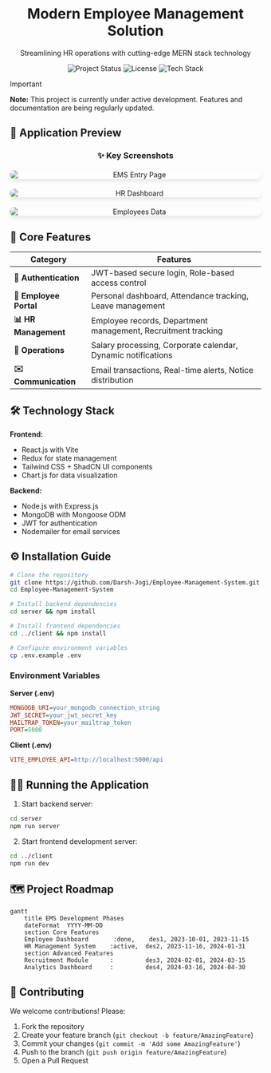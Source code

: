 

<div align="center">
  <h1>Modern Employee Management Solution</h1>
  <p>Streamlining HR operations with cutting-edge MERN stack technology</p>
  
  <p align="center">
    <img src="https://img.shields.io/badge/status-under%20development-yellow" alt="Project Status">
    <img src="https://img.shields.io/badge/license-MIT-blue" alt="License">
    <img src="https://img.shields.io/badge/stack-MERN-9cf" alt="Tech Stack">
  </p>
</div>

> [!IMPORTANT]
> **Note:** This project is currently under active development. Features and documentation are being regularly updated.

## 📸 Application Preview

<div align="center">
  <h3>✨ Key Screenshots</h3>
  
  <div style="display: grid; grid-template-columns: repeat(auto-fit, minmax(300px, 1fr)); gap: 20px; margin: 20px 0;">
    <img src="https://github.com/user-attachments/assets/75dc7a8d-d816-4597-b89c-6ade8998afd9" alt="EMS Entry Page" style="border-radius: 8px; box-shadow: 0 4px 8px rgba(0,0,0,0.1);">
    <img src="https://github.com/user-attachments/assets/ca4c14e0-dcfd-41b2-83cd-1ad67a474142" alt="HR Dashboard" style="border-radius: 8px; box-shadow: 0 4px 8px rgba(0,0,0,0.1);">
    <img src="https://github.com/user-attachments/assets/b84d5027-1cc2-4083-aa89-770db32a2b39" alt="Employees Data" style="border-radius: 8px; box-shadow: 0 4px 8px rgba(0,0,0,0.1);">
  </div>
</div>

## 🌟 Core Features

| Category | Features |
|----------|----------|
| **🔐 Authentication** | JWT-based secure login, Role-based access control |
| **👥 Employee Portal** | Personal dashboard, Attendance tracking, Leave management |
| **📊 HR Management** | Employee records, Department management, Recruitment tracking |
| **💼 Operations** | Salary processing, Corporate calendar, Dynamic notifications |
| **✉️ Communication** | Email transactions, Real-time alerts, Notice distribution |

## 🛠 Technology Stack

**Frontend:**
- React.js with Vite
- Redux for state management
- Tailwind CSS + ShadCN UI components
- Chart.js for data visualization

**Backend:**
- Node.js with Express.js
- MongoDB with Mongoose ODM
- JWT for authentication
- Nodemailer for email services

## ⚙️ Installation Guide

```bash
# Clone the repository
git clone https://github.com/Darsh-Jogi/Employee-Management-System.git
cd Employee-Management-System

# Install backend dependencies
cd server && npm install

# Install frontend dependencies
cd ../client && npm install

# Configure environment variables
cp .env.example .env
```

### Environment Variables

**Server (.env)**
```ini
MONGODB_URI=your_mongodb_connection_string
JWT_SECRET=your_jwt_secret_key
MAILTRAP_TOKEN=your_mailtrap_token
PORT=5000
```

**Client (.env)**
```ini
VITE_EMPLOYEE_API=http://localhost:5000/api
```

## 🏃‍♂️ Running the Application

1. Start backend server:
```bash
cd server
npm run server
```

2. Start frontend development server:
```bash
cd ../client
npm run dev
```

## 🗺 Project Roadmap

```mermaid
gantt
    title EMS Development Phases
    dateFormat  YYYY-MM-DD
    section Core Features
    Employee Dashboard       :done,    des1, 2023-10-01, 2023-11-15
    HR Management System    :active,  des2, 2023-11-16, 2024-01-31
    section Advanced Features
    Recruitment Module      :         des3, 2024-02-01, 2024-03-15
    Analytics Dashboard     :         des4, 2024-03-16, 2024-04-30
```

## 🤝 Contributing

We welcome contributions! Please:
1. Fork the repository
2. Create your feature branch (`git checkout -b feature/AmazingFeature`)
3. Commit your changes (`git commit -m 'Add some AmazingFeature'`)
4. Push to the branch (`git push origin feature/AmazingFeature`)
5. Open a Pull Request




